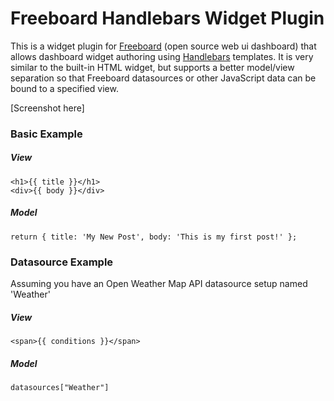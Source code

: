 Freeboard Handlebars Widget Plugin
===================================

This is a widget plugin for [Freeboard](http://freeboard.io) (open source web ui dashboard) that allows dashboard widget authoring using [Handlebars](http://handlebarsjs.com) templates.  It is very similar to the built-in HTML widget, but supports a better model/view separation so that Freeboard datasources or other JavaScript data can be bound to a specified view.

[Screenshot here]

### Basic Example

##### View

```
<h1>{{ title }}</h1>
<div>{{ body }}</div>
```

##### Model

`return { title: 'My New Post', body: 'This is my first post!' };`


### Datasource Example

Assuming you have an Open Weather Map API datasource setup named 'Weather'

##### View

```
<span>{{ conditions }}</span>
```

##### Model

`datasources["Weather"]`